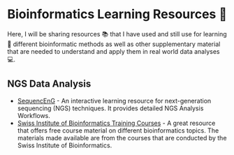 # Bioinformatics Learning Resources 🌠

Here, I will be sharing resources 📚 that I have used and still use for learning 📝 different bioinformatic methods as well as other supplementary material that are needed to understand and apply them in real world data analyses 💻.

## NGS Data Analysis
- [SequencEnG](https://education.knoweng.org/sequenceng/) - An interactive learning resource for next-generation sequencing (NGS) techniques. It provides detailed NGS Analysis Workflows.
- [Swiss Institute of Bioinformatics Training Courses](https://www.sib.swiss/training/upcoming-training-courses) - A great resource that offers free course material on different bioinformatics topics. The materials made available are from the courses that are conducted by the Swiss Institute of Bioinformatics. 
